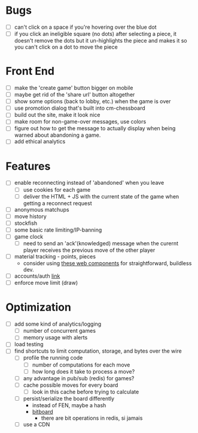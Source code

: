# Bugs
- [ ] can't click on a space if you're hovering over the blue dot
- [ ] if you click an ineligible square (no dots) after selecting a piece, it doesn't remove the dots but it un-highlights the piece and makes it so you can't click on a dot to move the piece

# Front End
- [ ] make the 'create game' button bigger on mobile
- [ ] maybe get rid of the 'share url' button altogether
- [ ] show some options (back to lobby, etc.) when the game is over
- [ ] use promotion dialog that's built into cm-chessboard
- [ ] build out the site, make it look nice
- [ ] make room for non-game-over messages, use colors
- [ ] figure out how to get the message to actually display when being warned about abandoning a game.
- [ ] add ethical analytics

# Features
- [ ] enable reconnecting instead of 'abandoned' when you leave
  - [ ] use cookies for each game
  - [ ] deliver the HTML + JS with the current state of the game when getting a reconnect request
- [ ] anonymous matchups
- [ ] move history
- [ ] stockfish
- [ ] some basic rate limiting/IP-banning
- [ ] game clock
  - [ ] need to send an 'ack'(knowledged) message when the curernt player receives the previous move of the other player
- [ ] material tracking - points, pieces
  - consider using [these web components](https://shoelace.style/) for straightforward, buildless dev.
- [ ] accounts/auth [link](https://websockets.readthedocs.io/en/10.4/topics/authentication.html#sending-credentials)
- [ ] enforce move limit (draw)

# Optimization
- [ ] add some kind of analytics/logging
  - [ ] number of concurrent games
  - [ ] memory usage with alerts
- [ ] load testing
- [ ] find shortcuts to limit computation, storage, and bytes over the wire
  - [ ] profile the running code
    - [ ] number of computations for each move
    - [ ] how long does it take to process a move?
  - [ ] any advantage in pub/sub (redis) for games?
  - [ ] cache possible moves for every board
    - [ ] look in this cache before trying to calculate
  - [ ] persist/serialize the board differently
    - instead of FEN, maybe a hash
    - [bitboard](https://blog.devgenius.io/improve-as-a-software-engineer-by-writing-a-chess-engine-c360109371aa)
      - there are bit operations in redis, si jamais
  - [ ] use a CDN
